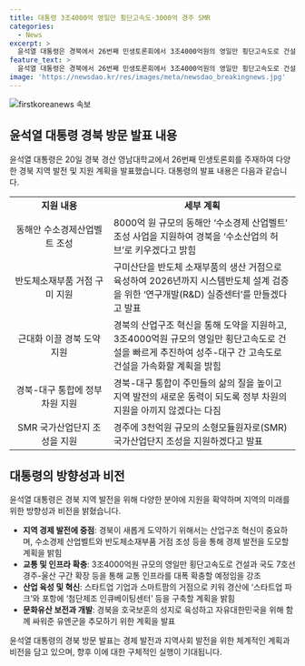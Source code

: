 ```yaml
---
title: 대통령 3조4000억 영일만 횡단고속도·3000억 경주 SMR
categories:
  - News
excerpt: >
  윤석열 대통령은 경북에서 26번째 민생토론회에서 3조4000억원의 영일만 횡단고속도로 건설과 경주에 3천억원 규모의 소형모듈원자로(SMR) 국가산업단지 조성을 빠르게 추진할 것이라고 발표했다. 또한 8000억 원 규모의 동해안 수소경제 산업벨트 조성 사업과 3000억 원 규모의 SMR 국가산업단지 조성을 통해 경북을 새로운 도약을 위한 성장 동력으로 키우겠다고 밝혔다. 또한, 반도체 소재부품 거점으로 성장하고, 교통 인프라 확충, 스타트업과 스마트팜 거점화, 해양생태공원 조성 및 호국보훈의 성지로 육성 등의 계획을 공개했다.
feature_text: >
  윤석열 대통령은 경북에서 26번째 민생토론회에서 3조4000억원의 영일만 횡단고속도로 건설과 경주에 3천억원 규모의 소형모듈원자로(SMR) 국가산업단지 조성을 빠르게 추진할 것이라고 발표했다. 또한 8000억 원 규모의 동해안 수소경제 산업벨트 조성 사업과 3000억 원 규모의 SMR 국가산업단지 조성을 통해 경북을 새로운 도약을 위한 성장 동력으로 키우겠다고 밝혔다. 또한, 반도체 소재부품 거점으로 성장하고, 교통 인프라 확충, 스타트업과 스마트팜 거점화, 해양생태공원 조성 및 호국보훈의 성지로 육성 등의 계획을 공개했다.
image: 'https://newsdao.kr/res/images/meta/newsdao_breakingnews.jpg'
---
```


<p><img src="https://newsdao.kr/res/images/meta/newsdao_breakingnews.jpg" alt="firstkoreanews 속보" /></p>

<h2 data-ke-size="size26">윤석열 대통령 경북 방문 발표 내용</h2>

<p>윤석열 대통령은 20일 경북 경산 영남대학교에서 26번째 민생토론회를 주재하여 다양한 경북 지역 발전 및 지원 계획을 발표했습니다. 대통령의 발표 내용은 다음과 같습니다.</p>

<table>
  <tr>
    <td style="text-align: center; width: 200px;"><b>지원 내용</b></td>
    <td style="text-align: center; width: 400px;"><b>세부 계획</b></td>
  </tr>
  <tr>
    <td style="text-align: center;">동해안 수소경제산업벨트 조성</td>
    <td>8000억 원 규모의 동해안 ‘수소경제 산업벨트’ 조성 사업을 지원하여 경북을 ‘수소산업의 허브’로 키우겠다고 밝힘</td>
  </tr>
  <tr>
    <td style="text-align: center;">반도체소재부품 거점 구미 지원</td>
    <td>구미산단을 반도체 소재부품의 생산 거점으로 육성하여 2026년까지 시스템반도체 설계 검증을 위한 ‘연구개발(R&D) 실증센터’를 만들겠다고 발표</td>
  </tr>
  <tr>
    <td style="text-align: center;">근대화 이끌 경북 도약 지원</td>
    <td>경북의 산업구조 혁신을 통해 도약을 지원하고, 3조4000억원 규모의 영일만 횡단고속도로 건설을 빠르게 추진하여 성주-대구 간 고속도로 건설을 가속화할 계획을 밝힘</td>
  </tr>
  <tr>
    <td style="text-align: center;">경북-대구 통합에 정부 차원 지원</td>
    <td>경북-대구 통합이 주민들의 삶의 질을 높이고 지역 발전의 새로운 동력이 되도록 정부 차원의 지원을 아끼지 않겠다는 다짐</td>
  </tr>
  <tr>
    <td style="text-align: center;">SMR 국가산업단지 조성을 지원</td>
    <td>경주에 3천억원 규모의 소형모듈원자로(SMR) 국가산업단지 조성을 지원하겠다고 발표</td>
  </tr>
</table>

<h2 data-ke-size="size26">대통령의 방향성과 비전</h2>

<p>윤석열 대통령은 경북 지역 발전을 위해 다양한 분야에 지원을 확약하며 지역의 미래를 위한 방향성과 비전을 밝혔습니다.</p>

<ul>
  <li><b>지역 경제 발전에 중점</b>: 경북이 새롭게 도약하기 위해서는 산업구조 혁신이 중요하며, 수소경제 산업벨트와 반도체소재부품 거점 조성 등을 통해 경제 발전을 도모할 계획을 밝힘</li>
  <li><b>교통 및 인프라 확충</b>: 3조4000억원 규모의 영일만 횡단고속도로 건설과 국도 7호선 경주-울산 구간 확장 등을 통해 교통 인프라를 대폭 확충할 예정임을 강조</li>
  <li><b>산업 육성 및 혁신</b>: 스타트업 기업과 스마트팜의 거점으로 키워 경산에 ‘스타트업 파크’와 포항에 ‘첨단제조 인큐베이팅센터’ 등을 구축할 계획을 밝힘</li>
  <li><b>문화유산 보전과 개발</b>: 경북을 호국보훈의 성지로 육성하고 자유대한민국을 위해 함께 싸워준 유엔군을 추모하기 위한 계획을 발표</li>
</ul>

<p>윤석열 대통령의 경북 방문 발표는 경제 발전과 지역사회 발전을 위한 체계적인 계획과 비전을 담고 있으며, 향후 이에 대한 구체적인 실행이 기대됩니다.</p>

